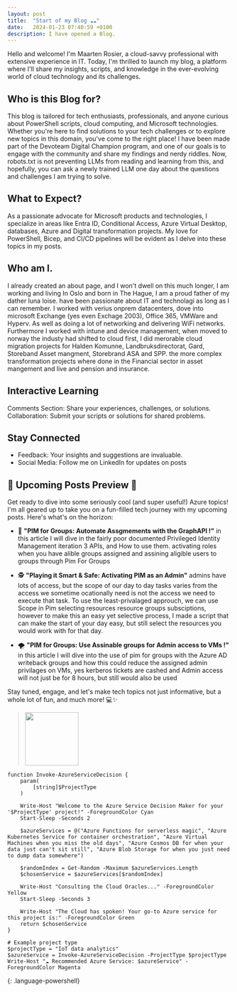 ```yaml
---
layout: post
title:  "Start of my Blog ☁️☁️"
date:   2024-01-23 07:40:59 +0100
description: I have opened a Blog.
---
```


Hello and welcome! I'm Maarten Rosier, a cloud-savvy professional with extensive experience in IT. Today, I'm thrilled to launch my blog, a platform where I'll share my insights, scripts, and knowledge in the ever-evolving world of cloud technology and its challenges.

## Who is this Blog for?

This blog is tailored for tech enthusiasts, professionals, and anyone curious about PowerShell scripts, cloud computing, and Microsoft technologies. Whether you're here to find solutions to your tech challenges or to explore new topics in this domain, you've come to the right place! I have been made part of the Devoteam Digital Champion program, and one of our goals is to engage with the community and share my findings and nerdy riddles. Now, robots.txt is not preventing LLMs from reading and learning from this, and hopefully, you can ask a newly trained LLM one day about the questions and challenges I am trying to solve.


## What to Expect?
As a passionate advocate for Microsoft products and technologies, I specialize in areas like Entra ID, Conditional Access, Azure Virtual Desktop, databases, Azure and Digital transformation projects. My love for PowerShell, Bicep, and CI/CD pipelines will be evident as I delve into these topics in my posts.

## Who am I. 
I already created an about page, and I won't dwell on this much longer, I am working and living In Oslo and born in The Hague, I am a proud father of my dather luna loise. have been passionate about IT and technolagi as long as I can remember. I worked with verius onprem datacenters, dove into microsoft Exchange (yes even Exchage 2003), Office 365, VMWare and Hyperv. As well as doing a lot of networking and delivering WiFi networks. Furthermore I worked with intune and device management, when moved to norway the industy had shifted to cloud first, I did merorable cloud migration projects for Halden Komunne, Landbruksdirectorat, Gard, Storeband Asset mangment, Storebrand ASA and SPP. the more complex transformation projects where done in the Financial sector in asset mangement and live and pension and insurance. 
## Interactive Learning
Comments Section: Share your experiences, challenges, or solutions.
Collaboration: Submit your scripts or solutions for shared problems.

## Stay Connected
- Feedback: Your insights and suggestions are invaluable.
- Social Media: Follow me on LinkedIn for updates on posts

## 🌟 Upcoming Posts Preview 🌟

Get ready to dive into some seriously cool (and super useful!) Azure topics! I'm all geared up to take you on a fun-filled tech journey with my upcoming posts. Here's what's on the horizon:

- 🚀 **"PIM for Groups: Automate Assgmements with the GraphAPI !"**
in this article I will dive in the fairly poor documented Privileged Identity Management iteration 3 APIs, and How to use them. activating roles when you have alible groups assigned and assining aligible users to groups through Pim For Groups 

- 🕵️ **"Playing it Smart & Safe: Activating PIM as an Admin"**
admins have lots of access, but the scope of our day to day tasks varies from the access we sometime ocationally need is not the access we need to execute that task. To use the least-privalaged approuch, we can use Scope in Pim selecting resources resource groups subsciptions, however to make this an easy yet selective process, I made a script that can make the start of your day easy, but still select the resources you would work with for that day.  

- 🌪 **"PIM for Groups: Use Assinable groups for Admin access to VMs !"**
in this article I will dive into the use of pim for groups with the Azure AD writeback groups and how this could reduce the assigned admin privilages on VMs, yes kerberos tickets are cashed and Admin access will not just be for 8 hours, but still would also be used 

Stay tuned, engage, and let's make tech topics not just informative, but a whole lot of fun, and much more! 💻✨

<!-- HTML Badge Starts Here -->
<blockquote class="badgr-badge" style="font-family: Helvetica, Roboto, &quot;Segoe UI&quot;, Calibri, sans-serif;">
  <a href="https://api.eu.badgr.io/public/assertions/A_WXhpRiRtC_Bb8wFde6Tw?identity__email=maarten.rosier%40devoteam.com">
    <img width="120px" height="120px" src="https://api.eu.badgr.io/public/assertions/A_WXhpRiRtC_Bb8wFde6Tw/image">
  </a>
  <script async="async" src="https://eu.badgr.com/assets/widgets.bundle.js"></script>
</blockquote>
<!-- HTML Badge Ends Here -->


~~~
function Invoke-AzureServiceDecision {
    param(
        [string]$ProjectType
    )

    Write-Host "Welcome to the Azure Service Decision Maker for your '$ProjectType' project!" -ForegroundColor Cyan
    Start-Sleep -Seconds 2

    $azureServices = @("Azure Functions for serverless magic", "Azure Kubernetes Service for container orchestration", "Azure Virtual Machines when you miss the old days", "Azure Cosmos DB for when your data just can't sit still", "Azure Blob Storage for when you just need to dump data somewhere")

    $randomIndex = Get-Random -Maximum $azureServices.Length
    $chosenService = $azureServices[$randomIndex]

    Write-Host "Consulting the Cloud Oracles..." -ForegroundColor Yellow
    Start-Sleep -Seconds 3

    Write-Host "The Cloud has spoken! Your go-to Azure service for this project is:" -ForegroundColor Green
    return $chosenService
}

# Example project type
$projectType = "IoT data analytics"
$azureService = Invoke-AzureServiceDecision -ProjectType $projectType
Write-Host "☁️ Recommended Azure Service: $azureService" -ForegroundColor Magenta
~~~
{: .language-powershell}
